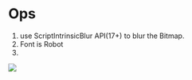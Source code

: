 Ops
===
1. use ScriptIntrinsicBlur API(17+) to blur the Bitmap.
2. Font is Robot
3. 

![](http://ww4.sinaimg.cn/bmiddle/6e0febb1gw1ejfox8fui0j20dw0dwt8t.jpg)
